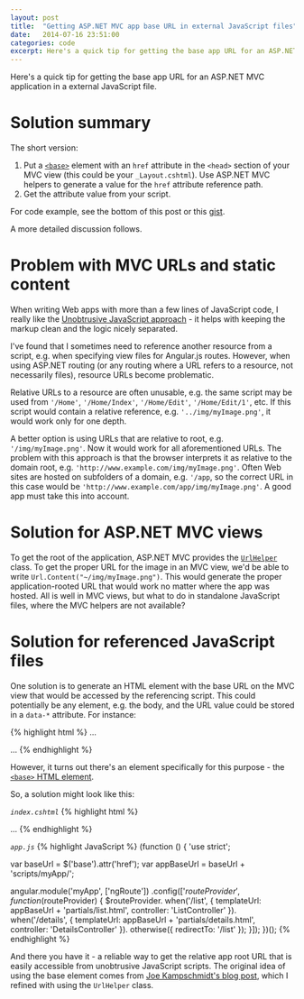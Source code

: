 ```yaml
---
layout: post
title:  "Getting ASP.NET MVC app base URL in external JavaScript files"
date:   2014-07-16 23:51:00
categories: code
excerpt: Here's a quick tip for getting the base app URL for an ASP.NET MVC application in a external JavaScript file.
---
```


Here's a quick tip for getting the base app URL for an ASP.NET MVC application in a external JavaScript file.

# Solution summary

The short version:

1. Put a [`<base>`](https://developer.mozilla.org/en-US/docs/Web/HTML/Element/base) element with an `href` attribute in the `<head>` section of your MVC view (this could be your `_Layout.cshtml`). Use ASP.NET MVC helpers to generate a value for the `href` attribute reference path. 
2. Get the attribute value from your script.

For code example, see the bottom of this post or this [gist](https://gist.github.com/rn1d/763c790de0a9f24fef29).

A more detailed discussion follows.

# Problem with MVC URLs and static content

When writing Web apps with more than a few lines of JavaScript code, I really like the [Unobtrusive JavaScript approach](http://en.wikipedia.org/wiki/Unobtrusive_JavaScript) - it helps with keeping the markup clean and the logic nicely separated.

I've found that I sometimes need to reference another resource from a script, e.g. when specifying view files for Angular.js routes. However, when using ASP.NET routing (or any routing where a URL refers to a resource, not necessarily files), resource URLs become problematic. 

Relative URLs to a resource are often unusable, e.g. the same script may be used from `'/Home'`, `'/Home/Index'`, `'/Home/Edit'`, `'/Home/Edit/1'`, etc. If this script would contain a relative reference, e.g. `'../img/myImage.png'`, it would work only for one depth.

A better option is using URLs that are relative to root, e.g. `'/img/myImage.png'`. Now it would work for all aforementioned URLs. The problem with this approach is that the browser interprets it as relative to the domain root, e.g. `'http://www.example.com/img/myImage.png'`. Often Web sites are hosted on subfolders of a domain, e.g. `'/app`, so the correct URL in this case would be `'http://www.example.com/app/img/myImage.png'`. A good app must take this into account.

# Solution for ASP.NET MVC views

To get the root of the application, ASP.NET MVC provides the [`UrlHelper`](http://msdn.microsoft.com/en-us/library/system.web.mvc.urlhelper(v=vs.118).aspx) class. To get the proper URL for the image in an MVC view, we'd be able to write `Url.Content("~/img/myImage.png")`. This would generate the proper application-rooted URL that would work no matter where the app was hosted. All is well in MVC views, but what to do in standalone JavaScript files, where the MVC helpers are not available?

# Solution for referenced JavaScript files

One solution is to generate an HTML element with the base URL on the MVC view that would be accessed by the referencing script. This could potentially be any element, e.g. the body, and the URL value could be stored in a `data-*` attribute. For instance:

{% highlight html %}
...
<body data-baseurl='@Url.Content("~\")'>
...
{% endhighlight %}

However, it turns out there's an element specifically for this purpose - the [`<base>` HTML element](https://developer.mozilla.org/en-US/docs/Web/HTML/Element/base). 

So, a solution might look like this:

*`index.cshtml`*
{% highlight html %}
  <!DOCTYPE html>
  <html>
  <head>
    <meta charset="utf-8" />
    <meta name="viewport" content="width=device-width, initial-scale=1.0">
    <base href='@Url.Content("~/")'>
    <title>@ViewBag.Title - My ASP.NET Application</title>
    <!-- ... -->
  </head>
  <body>
      ...
{% endhighlight %}

*`app.js`*
{% highlight JavaScript %}
(function () {
  'use strict';

  var baseUrl = $('base').attr('href');
  var appBaseUrl = baseUrl + 'scripts/myApp/';

  angular.module('myApp', ['ngRoute'])
    .config(['$routeProvider', function ($routeProvider) {
      $routeProvider.
        when('/list', {
            templateUrl: appBaseUrl + 'partials/list.html',
            controller: 'ListController'
        }).
        when('/details', {
            templateUrl: appBaseUrl + 'partials/details.html',
            controller: 'DetailsController'
        }).
        otherwise({
            redirectTo: '/list'
        });
    }]);
  })();
{% endhighlight %}

And there you have it - a reliable way to get the relative app root URL that is easily accessible from unobtrusive JavaScript scripts. The original idea of using the base element comes from [Joe Kampschmidt's blog post](http://jokecamp.wordpress.com/2014/06/06/resolving-angularjs-paths-in-asp-mvc-spa-iis/), which I refined with using the `UrlHelper` class.





    